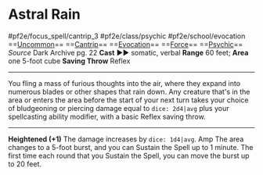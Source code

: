 # Astral Rain
#pf2e/focus_spell/cantrip_3 #pf2e/class/psychic  #pf2e/school/evocation
==[Uncommon](../../../../../TTRPGShare-Pathfinder-2E-Vault/rules/traits/uncommon.md)== ==[Cantrip](../../../../../TTRPGShare-Pathfinder-2E-Vault/rules/traits/cantrip.md)== ==[Evocation](../../../../../TTRPGShare-Pathfinder-2E-Vault/rules/traits/evocation.md)== ==[Force](../../../../../TTRPGShare-Pathfinder-2E-Vault/rules/traits/force.md)== ==[Psychic](../../../Traits/Psychic.md)==
*Source* Dark Archive pg. 22
**Cast** ►► somatic, verbal
**Range** 60 feet; **Area** one 5-foot cube
**Saving Throw** Reflex

---
You fling a mass of furious thoughts into the air, where they expand into numerous blades or other shapes that rain down. Any creature that's in the area or enters the area before the start of your next turn takes your choice of bludgeoning or piercing damage equal to `dice: 2d4|avg` plus your spellcasting ability modifier, with a basic Reflex saving throw.

<hr>

**Heightened (+1)** The damage increases by `dice: 1d4|avg`.
Amp The area changes to a 5-foot burst, and you can Sustain the Spell up to 1 minute. The first time each round that you Sustain the Spell, you can move the burst up to 20 feet.